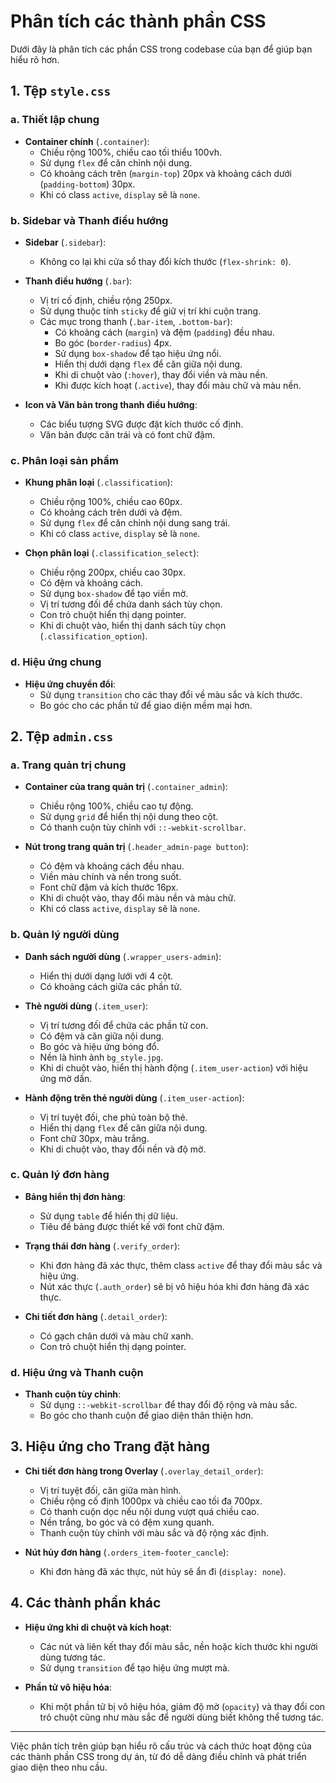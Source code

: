 # Phân tích các thành phần CSS

Dưới đây là phân tích các phần CSS trong codebase của bạn để giúp bạn hiểu rõ hơn.

## 1. Tệp `style.css`

### a. Thiết lập chung

- **Container chính** (`.container`):
  - Chiều rộng 100%, chiều cao tối thiểu 100vh.
  - Sử dụng `flex` để căn chỉnh nội dung.
  - Có khoảng cách trên (`margin-top`) 20px và khoảng cách dưới (`padding-bottom`) 30px.
  - Khi có class `active`, `display` sẽ là `none`.

### b. Sidebar và Thanh điều hướng

- **Sidebar** (`.sidebar`):
  - Không co lại khi cửa sổ thay đổi kích thước (`flex-shrink: 0`).

- **Thanh điều hướng** (`.bar`):
  - Vị trí cố định, chiều rộng 250px.
  - Sử dụng thuộc tính `sticky` để giữ vị trí khi cuộn trang.
  - Các mục trong thanh (`.bar-item`, `.bottom-bar`):
    - Có khoảng cách (`margin`) và đệm (`padding`) đều nhau.
    - Bo góc (`border-radius`) 4px.
    - Sử dụng `box-shadow` để tạo hiệu ứng nổi.
    - Hiển thị dưới dạng `flex` để căn giữa nội dung.
    - Khi di chuột vào (`:hover`), thay đổi viền và màu nền.
    - Khi được kích hoạt (`.active`), thay đổi màu chữ và màu nền.

- **Icon và Văn bản trong thanh điều hướng**:
  - Các biểu tượng SVG được đặt kích thước cố định.
  - Văn bản được căn trái và có font chữ đậm.

### c. Phân loại sản phẩm

- **Khung phân loại** (`.classification`):
  - Chiều rộng 100%, chiều cao 60px.
  - Có khoảng cách trên dưới và đệm.
  - Sử dụng `flex` để căn chỉnh nội dung sang trái.
  - Khi có class `active`, `display` sẽ là `none`.

- **Chọn phân loại** (`.classification_select`):
  - Chiều rộng 200px, chiều cao 30px.
  - Có đệm và khoảng cách.
  - Sử dụng `box-shadow` để tạo viền mờ.
  - Vị trí tương đối để chứa danh sách tùy chọn.
  - Con trỏ chuột hiển thị dạng pointer.
  - Khi di chuột vào, hiển thị danh sách tùy chọn (`.classification_option`).

### d. Hiệu ứng chung

- **Hiệu ứng chuyển đổi**:
  - Sử dụng `transition` cho các thay đổi về màu sắc và kích thước.
  - Bo góc cho các phần tử để giao diện mềm mại hơn.

## 2. Tệp `admin.css`

### a. Trang quản trị chung

- **Container của trang quản trị** (`.container_admin`):
  - Chiều rộng 100%, chiều cao tự động.
  - Sử dụng `grid` để hiển thị nội dung theo cột.
  - Có thanh cuộn tùy chỉnh với `::-webkit-scrollbar`.

- **Nút trong trang quản trị** (`.header_admin-page button`):
  - Có đệm và khoảng cách đều nhau.
  - Viền màu chính và nền trong suốt.
  - Font chữ đậm và kích thước 16px.
  - Khi di chuột vào, thay đổi màu nền và màu chữ.
  - Khi có class `active`, `display` sẽ là `none`.

### b. Quản lý người dùng

- **Danh sách người dùng** (`.wrapper_users-admin`):
  - Hiển thị dưới dạng lưới với 4 cột.
  - Có khoảng cách giữa các phần tử.

- **Thẻ người dùng** (`.item_user`):
  - Vị trí tương đối để chứa các phần tử con.
  - Có đệm và căn giữa nội dung.
  - Bo góc và hiệu ứng bóng đổ.
  - Nền là hình ảnh `bg_style.jpg`.
  - Khi di chuột vào, hiển thị hành động (`.item_user-action`) với hiệu ứng mờ dần.

- **Hành động trên thẻ người dùng** (`.item_user-action`):
  - Vị trí tuyệt đối, che phủ toàn bộ thẻ.
  - Hiển thị dạng `flex` để căn giữa nội dung.
  - Font chữ 30px, màu trắng.
  - Khi di chuột vào, thay đổi nền và độ mờ.

### c. Quản lý đơn hàng

- **Bảng hiển thị đơn hàng**:
  - Sử dụng `table` để hiển thị dữ liệu.
  - Tiêu đề bảng được thiết kế với font chữ đậm.

- **Trạng thái đơn hàng** (`.verify_order`):
  - Khi đơn hàng đã xác thực, thêm class `active` để thay đổi màu sắc và hiệu ứng.
  - Nút xác thực (`.auth_order`) sẽ bị vô hiệu hóa khi đơn hàng đã xác thực.

- **Chi tiết đơn hàng** (`.detail_order`):
  - Có gạch chân dưới và màu chữ xanh.
  - Con trỏ chuột hiển thị dạng pointer.

### d. Hiệu ứng và Thanh cuộn

- **Thanh cuộn tùy chỉnh**:
  - Sử dụng `::-webkit-scrollbar` để thay đổi độ rộng và màu sắc.
  - Bo góc cho thanh cuộn để giao diện thân thiện hơn.

## 3. Hiệu ứng cho Trang đặt hàng

- **Chi tiết đơn hàng trong Overlay** (`.overlay_detail_order`):
  - Vị trí tuyệt đối, căn giữa màn hình.
  - Chiều rộng cố định 1000px và chiều cao tối đa 700px.
  - Có thanh cuộn dọc nếu nội dung vượt quá chiều cao.
  - Nền trắng, bo góc và có đệm xung quanh.
  - Thanh cuộn tùy chỉnh với màu sắc và độ rộng xác định.

- **Nút hủy đơn hàng** (`.orders_item-footer_cancle`):
  - Khi đơn hàng đã xác thực, nút hủy sẽ ẩn đi (`display: none`).

## 4. Các thành phần khác

- **Hiệu ứng khi di chuột và kích hoạt**:
  - Các nút và liên kết thay đổi màu sắc, nền hoặc kích thước khi người dùng tương tác.
  - Sử dụng `transition` để tạo hiệu ứng mượt mà.

- **Phần tử vô hiệu hóa**:
  - Khi một phần tử bị vô hiệu hóa, giảm độ mờ (`opacity`) và thay đổi con trỏ chuột cũng như màu sắc để người dùng biết không thể tương tác.

---

Việc phân tích trên giúp bạn hiểu rõ cấu trúc và cách thức hoạt động của các thành phần CSS trong dự án, từ đó dễ dàng điều chỉnh và phát triển giao diện theo nhu cầu.